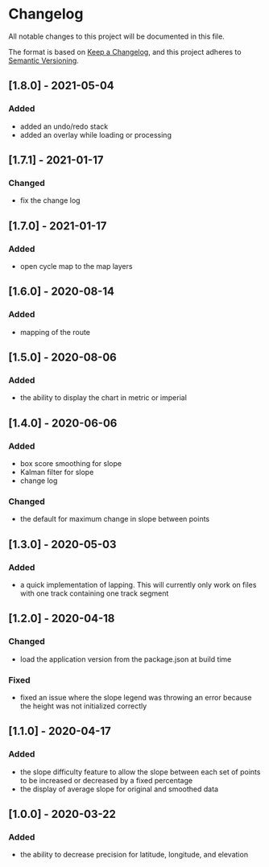 # Changelog
All notable changes to this project will be documented in this file.

The format is based on [Keep a Changelog](https://keepachangelog.com/en/1.0.0/),
and this project adheres to [Semantic Versioning](https://semver.org/spec/v2.0.0.html).

## [1.8.0] - 2021-05-04
### Added
- added an undo/redo stack
- added an overlay while loading or processing

## [1.7.1] - 2021-01-17
### Changed
- fix the change log

## [1.7.0] - 2021-01-17
### Added
- open cycle map to the map layers

## [1.6.0] - 2020-08-14
### Added
- mapping of the route

## [1.5.0] - 2020-08-06
### Added
- the ability to display the chart in metric or imperial

## [1.4.0] - 2020-06-06
### Added
- box score smoothing for slope
- Kalman filter for slope
- change log
### Changed
- the default for maximum change in slope between points
    
## [1.3.0] - 2020-05-03
### Added
- a quick implementation of lapping.  This will currently only work on files with one track containing one track segment
    
## [1.2.0] - 2020-04-18
### Changed    
- load the application version from the package.json at build time
### Fixed
- fixed an issue where the slope legend was throwing an error because the height was not initialized correctly
    
## [1.1.0] - 2020-04-17
### Added
- the slope difficulty feature to allow the slope between each set of points to be increased or decreased by a fixed percentage
- the display of average slope for original and smoothed data
    
## [1.0.0] - 2020-03-22
### Added   
- the ability to decrease precision for latitude, longitude, and elevation
    
